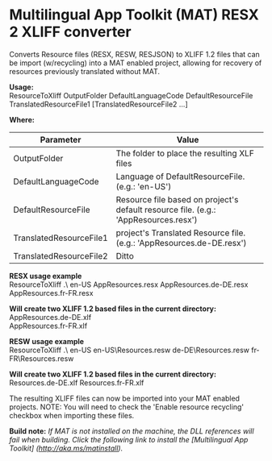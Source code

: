 # Multilingual App Toolkit (**MAT**) RESX 2 XLIFF converter

Converts Resource files (RESX, RESW, RESJSON) to XLIFF 1.2 files that can be import (w/recycling) into a MAT enabled project, allowing for recovery of resources previously translated without MAT. 

**Usage:**<br>
ResourceToXliff OutputFolder DefaultLanguageCode DefaultResourceFile TranslatedResourceFile1 [TranslatedResourceFile2 ...]

**Where:**

| Parameter | Value |
| --------- | ----- |
| OutputFolder | The folder to place the resulting XLF files |
| DefaultLanguageCode | Language of DefaultResourceFile.  (e.g.: 'en-US') |
| DefaultResourceFile | Resource file based on project's default resource file.  (e.g.: 'AppResources.resx') |
| TranslatedResourceFile1 | project's Translated Resource file.  (e.g.: 'AppResources.de-DE.resx') |
| TranslatedResourceFile2 | Ditto |

**RESX usage example**<br />
ResourceToXliff .\ en-US AppResources.resx AppResources.de-DE.resx AppResources.fr-FR.resx

**Will create two XLIFF 1.2 based files in the current directory:**<br />
  AppResources.de-DE.xlf<br />
  AppResources.fr-FR.xlf<br />

**RESW usage example**<br />
ResourceToXliff .\ en-US en-US\Resources.resw de-DE\Resources.resw fr-FR\Resources.resw

**Will create two XLIFF 1.2 based files in the current directory:**<br />
  Resources.de-DE.xlf
  Resources.fr-FR.xlf

The resulting XLIFF files can now be imported into your MAT enabled projects.
NOTE: You will need to check the 'Enable resource recycling' checkbox when importing these files.

**Build note:** *If MAT is not installed on the machine, the DLL references will fail when building. Click the following link to install the [Multilingual App Toolkit] (http://aka.ms/matinstall).*

